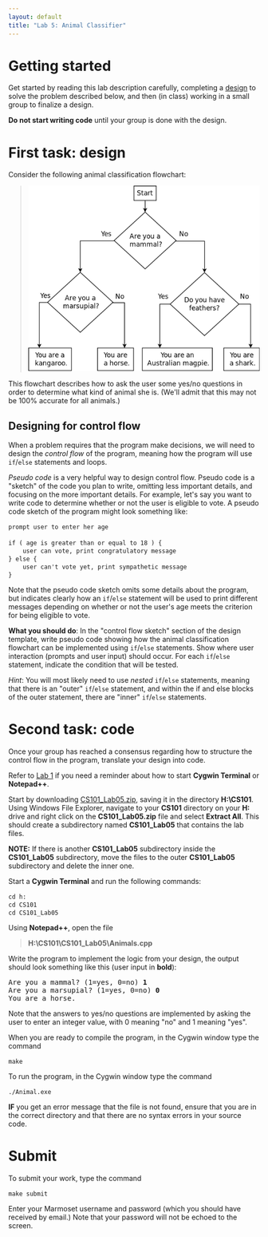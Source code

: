 ```yaml
---
layout: default
title: "Lab 5: Animal Classifier"
---
```


# Getting started

Get started by reading this lab description carefully, completing a [design](../design-template.pdf) to solve the problem described below, and then (in class) working in a small group to finalize a design.

**Do not start writing code** until your group is done with the design.

# First task: design

Consider the following animal classification flowchart:

> ![Animal classification flowchart](images/lab05/animals.png)

This flowchart describes how to ask the user some yes/no questions in order to determine what kind of animal she is.  (We'll admit that this may not be 100% accurate for all animals.)

## Designing for control flow

When a problem requires that the program make decisions, we will need to design the *control flow* of the program, meaning how the program will use `if`/`else` statements and loops.

*Pseudo code* is a very helpful way to design control flow.  Pseudo code is a "sketch" of the code you plan to write, omitting less important details, and focusing on the more important details.  For example, let's say you want to write code to determine whether or not the user is eligible to vote.  A pseudo code sketch of the program might look something like:

    prompt user to enter her age

    if ( age is greater than or equal to 18 ) {
        user can vote, print congratulatory message
    } else {
        user can't vote yet, print sympathetic message
    }

Note that the pseudo code sketch omits some details about the program, but indicates clearly how an `if`/`else` statement will be used to print different messages depending on whether or not the user's age meets the criterion for being eligible to vote.

**What you should do**: In the "control flow sketch" section of the design template, write pseudo code showing how the animal classification flowchart can be implemented using `if`/`else` statements.  Show where user interaction (prompts and user input) should occur.  For each `if`/`else` statement, indicate the condition that will be tested.

*Hint*: You will most likely need to use *nested* `if`/`else` statements, meaning that there is an "outer" `if`/`else` statement, and within the if and else blocks of the outer statement, there are "inner" `if`/`else` statements.

# Second task: code

Once your group has reached a consensus regarding how to structure the control flow in the program, translate your design into code.

Refer to [Lab 1](lab01.html) if you need a reminder about how to start **Cygwin Terminal** or **Notepad++**.

Start by downloading [CS101\_Lab05.zip](CS101_Lab05.zip), saving it in the directory **H:\\CS101**. Using Windows File Explorer, navigate to your **CS101** directory on your **H:** drive and right click on the **CS101\_Lab05.zip** file and select **Extract All**. This should create a subdirectory named **CS101\_Lab05** that contains the lab files. 

**NOTE:** If there is another **CS101\_Lab05** subdirectory inside the **CS101\_Lab05** subdirectory, move the files to the outer **CS101\_Lab05** subdirectory and delete the inner one.

Start a **Cygwin Terminal** and run the following commands:

    cd h:
    cd CS101
    cd CS101_Lab05

Using **Notepad++**, open the file

> **H:\\CS101\\CS101\_Lab05\\Animals.cpp**


Write the program to implement the logic from your design, the output should look something like this (user input in <b>bold</b>):

<pre>
Are you a mammal? (1=yes, 0=no) <b>1</b>
Are you a marsupial? (1=yes, 0=no) <b>0</b>
You are a horse.
</pre>

Note that the answers to yes/no questions are implemented by asking the user to enter an integer value, with 0 meaning "no" and 1 meaning "yes".

When you are ready to compile the program, in the Cygwin window type the command

    make

To run the program, in the Cygwin window type the command

    ./Animal.exe

**IF** you get an error message that the file is not found, ensure that you are in the correct directory and that there are no syntax errors in your source code.


# Submit

To submit your work, type the command

    make submit

Enter your Marmoset username and password (which you should have received by email.) Note that your password will not be echoed to the screen.
